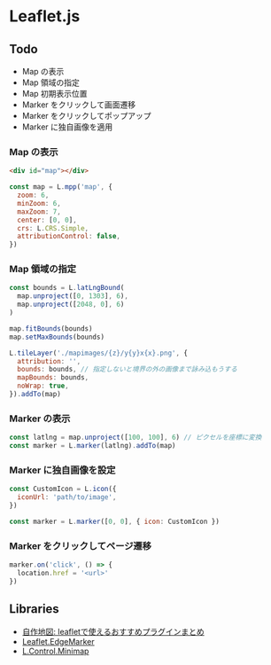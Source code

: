 # Leaflet.js

## Todo
- Map の表示
- Map 領域の指定
- Map 初期表示位置
- Marker をクリックして画面遷移
- Marker をクリックしてポップアップ
- Marker に独自画像を適用

### Map の表示
```html
<div id="map"></div>
```

```js
const map = L.mpp('map', {
  zoom: 6,
  minZoom: 6,
  maxZoom: 7,
  center: [0, 0],
  crs: L.CRS.Simple,
  attributionControl: false,
})
```

### Map 領域の指定

```js
const bounds = L.latLngBound(
  map.unproject([0, 1303], 6),
  map.unproject([2048, 0], 6)
)

map.fitBounds(bounds)
map.setMaxBounds(bounds)
```

```js
L.tileLayer('./mapimages/{z}/y{y}x{x}.png', {
  attribution: '',
  bounds: bounds, // 指定しないと境界の外の画像まで詠み込もうする
  mapBounds: bounds,
  noWrap: true,
}).addTo(map)
```

### Marker の表示

```js
const latlng = map.unproject([100, 100], 6) // ピクセルを座標に変換
const marker = L.marker(latlng).addTo(map)
```

### Marker に独自画像を設定

```js
const CustomIcon = L.icon({
  iconUrl: 'path/to/image',
})

const marker = L.marker([0, 0], { icon: CustomIcon })
```

### Marker をクリックしてページ遷移

```js
marker.on('click', () => {
  location.href = '<url>'
})
```


## Libraries
- [自作地図: leafletで使えるおすすめプラグインまとめ
](http://qiita.com/pokohide/items/6329f1f92253ced23599)
- [Leaflet.EdgeMarker](https://github.com/ubergesundheit/Leaflet.EdgeMarker)
- [L.Control.Minimap](https://raw.githubusercontent.com/xguaita/mtig-js/gh-pages/libs/minimap/Control.MiniMap.min.js)
